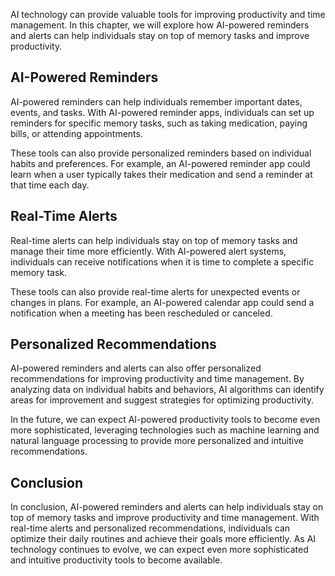 
AI technology can provide valuable tools for improving productivity and time management. In this chapter, we will explore how AI-powered reminders and alerts can help individuals stay on top of memory tasks and improve productivity.

AI-Powered Reminders
--------------------

AI-powered reminders can help individuals remember important dates, events, and tasks. With AI-powered reminder apps, individuals can set up reminders for specific memory tasks, such as taking medication, paying bills, or attending appointments.

These tools can also provide personalized reminders based on individual habits and preferences. For example, an AI-powered reminder app could learn when a user typically takes their medication and send a reminder at that time each day.

Real-Time Alerts
----------------

Real-time alerts can help individuals stay on top of memory tasks and manage their time more efficiently. With AI-powered alert systems, individuals can receive notifications when it is time to complete a specific memory task.

These tools can also provide real-time alerts for unexpected events or changes in plans. For example, an AI-powered calendar app could send a notification when a meeting has been rescheduled or canceled.

Personalized Recommendations
----------------------------

AI-powered reminders and alerts can also offer personalized recommendations for improving productivity and time management. By analyzing data on individual habits and behaviors, AI algorithms can identify areas for improvement and suggest strategies for optimizing productivity.

In the future, we can expect AI-powered productivity tools to become even more sophisticated, leveraging technologies such as machine learning and natural language processing to provide more personalized and intuitive recommendations.

Conclusion
----------

In conclusion, AI-powered reminders and alerts can help individuals stay on top of memory tasks and improve productivity and time management. With real-time alerts and personalized recommendations, individuals can optimize their daily routines and achieve their goals more efficiently. As AI technology continues to evolve, we can expect even more sophisticated and intuitive productivity tools to become available.
